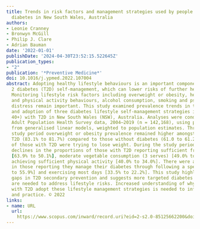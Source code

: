 ```yaml
---
title: Trends in risk factors and management strategies used by people with type 2
  diabetes in New South Wales, Australia
authors:
- Leonie Cranney
- Bronwyn McGill
- Philip J. Clare
- Adrian Bauman
date: '2022-01-01'
publishDate: '2024-04-30T23:52:15.522645Z'
publication_types:
- "2"
publication: '*Preventive Medicine*'
doi: 10.1016/j.ypmed.2022.107004
abstract: Adopting healthy lifestyle behaviours is an important component of Type
  2 diabetes (T2D) self-management, which can lower risks of further health complications.
  Monitoring lifestyle risk factors including overweight or obesity, healthy diet
  and physical activity behaviours, alcohol consumption, smoking and psychological
  distress remain important. This study examined prevalence trends in these factors
  and adoption of three diabetes lifestyle self-management strategies in adults (aged
  40+) with T2D in New South Wales (NSW), Australia. Analyses were conducted on NSW
  Adult Population Health Survey data, 2004–2019 (n = 142,168), using predicted probabilities
  from generalised linear models, weighted to population estimates. Throughout the
  study period overweight or obesity prevalence remained higher amongst those with
  T2D (83.1% to 81.7%) compared to those without diabetes (61.0 to 61.2%); only 8.9%
  of those with T2D were trying to lose weight. During the study period, there were
  declines in the proportions of those with T2D reporting sufficient fruit consumption
  [63.9% to 50.1%], moderate vegetable consumption (3 serves) [49.0% to 37.7%], and
  achieving sufficient physical activity [40.0% to 34.0%]. There were also declines
  in those reporting they manage their diabetes through following a special diet [73.6%
  to 55.9%] and exercising most days [33.5% to 22.2%]. This study highlights potential
  gaps in T2D secondary prevention and suggests more targeted diabetes education services
  are needed to address lifestyle risks. Increased understanding of why fewer people
  with T2D adopt these lifestyle management strategies is needed to inform policy
  and practice. © 2022
links:
- name: URL
  url: 
    https://www.scopus.com/inward/record.uri?eid=2-s2.0-85125662200&doi=10.1016%2fj.ypmed.2022.107004&partnerID=40&md5=c812e8a4ff2fc054931312d4fc15a080
---
```

